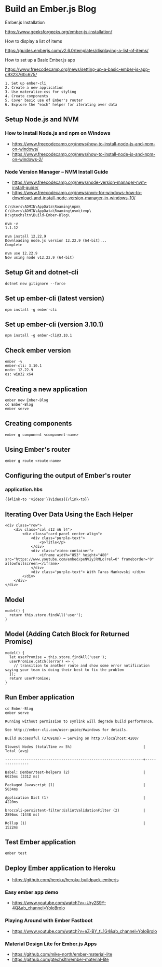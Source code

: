 # Build an Ember.js Blog

Ember.js Installation

https://www.geeksforgeeks.org/ember-js-installation/

How to display a list of items

https://guides.emberjs.com/v2.6.0/templates/displaying-a-list-of-items/

How to set up a Basic Ember.js app

https://www.freecodecamp.org/news/setting-up-a-basic-ember-js-app-c9323760c675/

```
1. Set up ember-cli
2. Create a new application
3. Use materalize-css for styling
4. Create components
5. Cover basic use of Ember's router
6. Explore the "each" helper for iterating over data
```
## Setup Node.js and NVM

### How to Install Node.js and npm on Windows
+ https://www.freecodecamp.org/news/how-to-install-node-js-and-npm-on-windows/
+ https://www.freecodecamp.org/news/how-to-install-node-js-and-npm-on-windows-2/

### Node Version Manager – NVM Install Guide
+ https://www.freecodecamp.org/news/node-version-manager-nvm-install-guide/
+ https://www.freecodecamp.org/news/nvm-for-windows-how-to-download-and-install-node-version-manager-in-windows-10/

```
C:\Users\ADMIN\AppData\Roaming\npm\
C:\Users\ADMIN\AppData\Roaming\nvm\temp\
D:\gtechsltn\Build-Ember-Blog\
```

```
nvm -v
1.1.12

nvm install 12.22.9
Downloading node.js version 12.22.9 (64-bit)...
Complete

nvm use 12.22.9
Now using node v12.22.9 (64-bit)
```

## Setup Git and dotnet-cli
```
dotnet new gitignore --force
```

## Set up ember-cli (latest version)
```
npm install -g ember-cli
```

## Set up ember-cli (version 3.10.1)
```
npm install -g ember-cli@3.10.1
```

## Check ember version
```
ember -v
ember-cli: 3.10.1
node: 12.22.9
os: win32 x64
```

## Creating a new application
```
ember new Ember-Blog
cd Ember-Blog
ember serve
```

## Creating components
```
ember g component <component-name>
```

## Using Ember's router
```
ember g route <route-name>
```

## Configuring the output of Ember's router

### application.hbs
```
{{#link-to 'videos'}}Videos{{/link-to}}
```

## Iterating Over Data Using the Each Helper
```
<div class="row">
    <div class="col s12 m6 l4">
        <div class="card-panel center-align">
            <div class="purple-text">
                <p>Title</p>
            </div>
            <div class="video-container">
                <iframe width="853" height="480" src="https://www.youtube.com/embed/peNV2yJRMLo?rel=0" frameborder="0" allowfullscreen></iframe>
            </div>
            <div class="purple-text"> With Taras Mankovski </div>
        </div>
    </div>
</div>
```

## Model
```
model() {
  return this.store.findAll('user');
}
```

## Model (Adding Catch Block for Returned Promise)
```
model() {
  let userPromise = this.store.findAll('user');
  userPromise.catch((error) => {
    // transition to another route and show some error notification saying your team is doing their best to fix the problem
  });
  return userPromise; 
}
```
## Run Ember application
```
cd Ember-Blog
ember serve

Running without permission to symlink will degrade build performance.

See http://ember-cli.com/user-guide/#windows for details.

Build successful (27691ms) – Serving on http://localhost:4200/

Slowest Nodes (totalTime >= 5%)                                 | Total (avg)

----------------------------------------------------------------+----------------

Babel: @ember/test-helpers (2)                                  | 6625ms (3312 ms)

Packaged Javascript (1)                                         | 5034ms

Application Dist (1)                                            | 4220ms

broccoli-persistent-filter:EslintValidationFilter (2)           | 2896ms (1448 ms)

Rollup (1)                                                      | 1522ms
```

## Test Ember application
```
ember test
```

## Deploy Ember application to Heroku
+ https://github.com/heroku/heroku-buildpack-emberjs

### Easy ember app demo
+ https://www.youtube.com/watch?v=-Ury2S9Y-4Q&ab_channel=YoloBrolo

### Playing Around with Ember Fastboot
+ https://www.youtube.com/watch?v=eZ-BY_tL1G4&ab_channel=YoloBrolo

### Material Design Lite for Ember.js Apps
+ https://github.com/mike-north/ember-material-lite
+ https://github.com/gtechsltn/ember-material-lite
